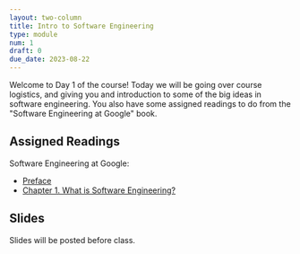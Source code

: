```yaml
---
layout: two-column
title: Intro to Software Engineering
type: module
num: 1
draft: 0
due_date: 2023-08-22
---
```


Welcome to Day 1 of the course! Today we will be going over course logistics, and giving you and introduction to some of the big ideas in software engineering. You also have some assigned readings to do from the "Software Engineering at Google" book.

## Assigned Readings
Software Engineering at Google:
* <a href="https://abseil.io/resources/swe-book/html/pr01.html" target="_blank">Preface</a>
* <a href="https://abseil.io/resources/swe-book/html/ch01.html" target="_blank">Chapter 1. What is Software Engineering?</a>

## Slides
Slides will be posted before class.

<!-- 1. [Intro to the course](https://docs.google.com/presentation/d/13s8VK_rof1SkhaGAxLyXDuLfnfwJ0XxBZWJ0ZhJ6mSQ/edit?usp=sharing) -->

